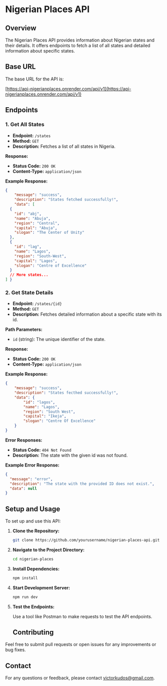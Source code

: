 # Nigerian Places API

## Overview

The Nigerian Places API provides information about Nigerian states and their details. It offers endpoints to fetch a list of all states and detailed information about specific states.

## Base URL

The base URL for the API is:

[https://api-nigerianplaces.onrender.com/api/v1](https://api-nigerianplaces.onrender.com/api/v1)

## Endpoints

### 1. Get All States

- **Endpoint:** `/states`
- **Method:** `GET`
- **Description:** Fetches a list of all states in Nigeria.

**Response:**

- **Status Code:** `200 OK`
- **Content-Type:** `application/json`

**Example Response:**

````json
{
    "message": "success",
    "description": "States fetched successfully!",
    "data": [
  {
    "id": "abj",
    "name": "Abuja",
    "region": "Central",
    "capital": "Abuja",
    "slogan": "The Center of Unity"
  },
  {
    "id": "lag",
    "name": "Lagos",
    "region": "South-West",
    "capital": "Lagos",
    "slogan": "Centre of Excellence"
  }
  // More states...
] }
````

### 2. Get State Details

- **Endpoint:** `/states/{id}`
- **Method:** `GET`
- **Description:** Fetches detailed information about a specific state with its id.

**Path Parameters:**

- `id` (string): The unique identifier of the state.

**Response:**

- **Status Code:** `200 OK`
- **Content-Type:** `application/json`

**Example Response:**

```json
{
    "message": "success",
    "description": "States fecthed successfully!",
    "data": {
        "id": "lagos",
        "name": "Lagos",
        "region": "South West",
        "capital": "Ikeja",
        "slogan": "Centre Of Excellence"
    }
}
```
**Error Responses:**

- **Status Code:** `404 Not Found`
- **Description:** The state with the given id was not found.

**Example Error Response:**

```json
{
  "message": "error",
  "description": "The state with the provided ID does not exist.",
  "data": null
}

```

## Setup and Usage

To set up and use this API:

1. **Clone the Repository:**

    ```bash
    git clone https://github.com/yourusername/nigerian-places-api.git
    ```

2. **Navigate to the Project Directory:**

    ```bash
    cd nigerian-places
    ```

3. **Install Dependencies:**

    ```bash
    npm install
    ```

4. **Start Development Server:**

    ```bash
    npm run dev
    ```

5. **Test the Endpoints:**

   Use a tool like Postman to make requests to test the API endpoints.


   ## Contributing

Feel free to submit pull requests or open issues for any improvements or bug fixes.

## Contact

For any questions or feedback, please contact [victorkudos@gmail.com](mailto:victorkudos@gmail.com).

````

